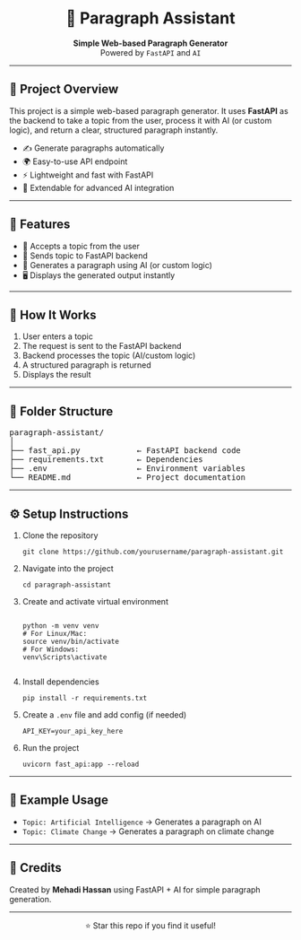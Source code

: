 <h1 align="center">📝 Paragraph Assistant</h1> 

<p align="center">
  <strong>Simple Web-based Paragraph Generator </strong><br>
  Powered by <code>FastAPI</code> and <code>AI</code>
</p>

<hr>

<h2>📌 Project Overview</h2>

<p>
This project is a simple web-based paragraph generator.  
It uses <strong>FastAPI</strong> as the backend to take a topic from the user, process it with AI (or custom logic), and return a clear, structured paragraph instantly.
</p>

<ul>
  <li>✍️ Generate paragraphs automatically</li>
  <li>🌍 Easy-to-use API endpoint</li>
  <li>⚡ Lightweight and fast with FastAPI</li>
  <li>🧩 Extendable for advanced AI integration</li>
</ul>

<hr>

<h2>🚀 Features</h2>

<ul>
  <li>📑 Accepts a topic from the user</li>
  <li>🔗 Sends topic to FastAPI backend</li>
  <li>🤖 Generates a paragraph using AI (or custom logic)</li>
  <li>🖥️ Displays the generated output instantly</li>
</ul>

<hr>

<h2>🧠 How It Works</h2>

<ol>
  <li>User enters a topic</li>
  <li>The request is sent to the FastAPI backend</li>
  <li>Backend processes the topic (AI/custom logic)</li>
  <li>A structured paragraph is returned</li>
  <li>Displays the result</li>
</ol>

<hr>

<h2>📂 Folder Structure</h2>

<pre>
paragraph-assistant/
│
├── fast_api.py            ← FastAPI backend code
├── requirements.txt       ← Dependencies
├── .env                   ← Environment variables
└── README.md              ← Project documentation
</pre>

<hr>

<h2>⚙️ Setup Instructions</h2>

<ol>
  <li>Clone the repository</li>
  
  <pre><code>git clone https://github.com/yourusername/paragraph-assistant.git</code></pre>

  <li>Navigate into the project</li>

  <pre><code>cd paragraph-assistant</code></pre>

  <li>Create and activate virtual environment</li>

  <pre><code>
python -m venv venv
# For Linux/Mac:
source venv/bin/activate
# For Windows:
venv\Scripts\activate
  </code></pre>

  <li>Install dependencies</li>

  <pre><code>pip install -r requirements.txt</code></pre>

  <li>Create a <code>.env</code> file and add config (if needed)</li>

  <pre><code>API_KEY=your_api_key_here</code></pre>

  <li>Run the project</li>

  <pre><code>uvicorn fast_api:app --reload</code></pre>
</ol>

<hr>

<h2>🧪 Example Usage</h2>

<ul>
  <li><code>Topic: Artificial Intelligence</code> → Generates a paragraph on AI</li>
  <li><code>Topic: Climate Change</code> → Generates a paragraph on climate change</li>
</ul>

<hr>

<h2>🙌 Credits</h2>

<p>
Created by <strong>Mehadi Hassan</strong> using FastAPI + AI for simple paragraph generation.
</p>

<hr>

<p align="center">⭐ Star this repo if you find it useful!</p>

